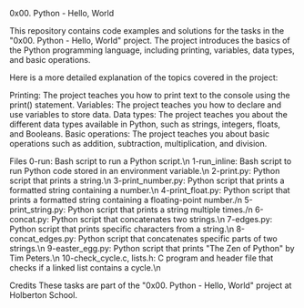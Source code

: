 0x00. Python - Hello, World

This repository contains code examples and solutions for the tasks in the "0x00. Python - Hello, World" project.
The project introduces the basics of the Python programming language, including printing, variables, data types,
and basic operations.

Here is a more detailed explanation of the topics covered in the project:

Printing: The project teaches you how to print text to the console using the print() statement.
Variables: The project teaches you how to declare and use variables to store data.
Data types: The project teaches you about the different data types available in Python, such as strings, integers, floats,
and Booleans.
Basic operations: The project teaches you about basic operations such as addition, subtraction, multiplication, and division.


Files
0-run: Bash script to run a Python script.\n
1-run_inline: Bash script to run Python code stored in an environment variable.\n
2-print.py: Python script that prints a string.\n
3-print_number.py: Python script that prints a formatted string containing a number.\n
4-print_float.py: Python script that prints a formatted string containing a floating-point number./n
5-print_string.py: Python script that prints a string multiple times./n
6-concat.py: Python script that concatenates two strings.\n
7-edges.py: Python script that prints specific characters from a string.\n
8-concat_edges.py: Python script that concatenates specific parts of two strings.\n
9-easter_egg.py: Python script that prints "The Zen of Python" by Tim Peters.\n
10-check_cycle.c, lists.h: C program and header file that checks if a linked list contains a cycle.\n


Credits
These tasks are part of the "0x00. Python - Hello, World" project at Holberton School.